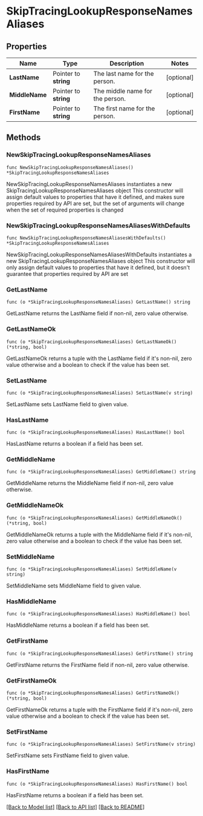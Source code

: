 # SkipTracingLookupResponseNamesAliases

## Properties

Name | Type | Description | Notes
------------ | ------------- | ------------- | -------------
**LastName** | Pointer to **string** | The last name for the person. | [optional] 
**MiddleName** | Pointer to **string** | The middle name for the person. | [optional] 
**FirstName** | Pointer to **string** | The first name for the person. | [optional] 

## Methods

### NewSkipTracingLookupResponseNamesAliases

`func NewSkipTracingLookupResponseNamesAliases() *SkipTracingLookupResponseNamesAliases`

NewSkipTracingLookupResponseNamesAliases instantiates a new SkipTracingLookupResponseNamesAliases object
This constructor will assign default values to properties that have it defined,
and makes sure properties required by API are set, but the set of arguments
will change when the set of required properties is changed

### NewSkipTracingLookupResponseNamesAliasesWithDefaults

`func NewSkipTracingLookupResponseNamesAliasesWithDefaults() *SkipTracingLookupResponseNamesAliases`

NewSkipTracingLookupResponseNamesAliasesWithDefaults instantiates a new SkipTracingLookupResponseNamesAliases object
This constructor will only assign default values to properties that have it defined,
but it doesn't guarantee that properties required by API are set

### GetLastName

`func (o *SkipTracingLookupResponseNamesAliases) GetLastName() string`

GetLastName returns the LastName field if non-nil, zero value otherwise.

### GetLastNameOk

`func (o *SkipTracingLookupResponseNamesAliases) GetLastNameOk() (*string, bool)`

GetLastNameOk returns a tuple with the LastName field if it's non-nil, zero value otherwise
and a boolean to check if the value has been set.

### SetLastName

`func (o *SkipTracingLookupResponseNamesAliases) SetLastName(v string)`

SetLastName sets LastName field to given value.

### HasLastName

`func (o *SkipTracingLookupResponseNamesAliases) HasLastName() bool`

HasLastName returns a boolean if a field has been set.

### GetMiddleName

`func (o *SkipTracingLookupResponseNamesAliases) GetMiddleName() string`

GetMiddleName returns the MiddleName field if non-nil, zero value otherwise.

### GetMiddleNameOk

`func (o *SkipTracingLookupResponseNamesAliases) GetMiddleNameOk() (*string, bool)`

GetMiddleNameOk returns a tuple with the MiddleName field if it's non-nil, zero value otherwise
and a boolean to check if the value has been set.

### SetMiddleName

`func (o *SkipTracingLookupResponseNamesAliases) SetMiddleName(v string)`

SetMiddleName sets MiddleName field to given value.

### HasMiddleName

`func (o *SkipTracingLookupResponseNamesAliases) HasMiddleName() bool`

HasMiddleName returns a boolean if a field has been set.

### GetFirstName

`func (o *SkipTracingLookupResponseNamesAliases) GetFirstName() string`

GetFirstName returns the FirstName field if non-nil, zero value otherwise.

### GetFirstNameOk

`func (o *SkipTracingLookupResponseNamesAliases) GetFirstNameOk() (*string, bool)`

GetFirstNameOk returns a tuple with the FirstName field if it's non-nil, zero value otherwise
and a boolean to check if the value has been set.

### SetFirstName

`func (o *SkipTracingLookupResponseNamesAliases) SetFirstName(v string)`

SetFirstName sets FirstName field to given value.

### HasFirstName

`func (o *SkipTracingLookupResponseNamesAliases) HasFirstName() bool`

HasFirstName returns a boolean if a field has been set.


[[Back to Model list]](../README.md#documentation-for-models) [[Back to API list]](../README.md#documentation-for-api-endpoints) [[Back to README]](../README.md)


